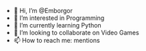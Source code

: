 - 👋 Hi, I’m @Emborgor
- 👀 I’m interested in Programming
- 🌱 I’m currently learning Python
- 💞️ I’m looking to collaborate on Video Games
- 📫 How to reach me: mentions

<!---
Emborgor/Emborgor is a ✨ special ✨ repository because its `README.md` (this file) appears on your GitHub profile.
You can click the Preview link to take a look at your changes.
--->
